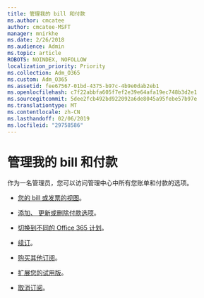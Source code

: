 ```yaml
---
title: 管理我的 bill 和付款
ms.author: cmcatee
author: cmcatee-MSFT
manager: mnirkhe
ms.date: 2/26/2018
ms.audience: Admin
ms.topic: article
ROBOTS: NOINDEX, NOFOLLOW
localization_priority: Priority
ms.collection: Adm_O365
ms.custom: Adm_O365
ms.assetid: fee67567-01bd-4375-b97c-4b9e0dab2eb1
ms.openlocfilehash: c7f22abbfa605f7ef2e39e64afa19ec748b3d2e1
ms.sourcegitcommit: 5dee2fcb492bd922092a6de8045a95febe57b97e
ms.translationtype: MT
ms.contentlocale: zh-CN
ms.lasthandoff: 02/06/2019
ms.locfileid: "29758586"
---
```

# <a name="manage-my-bill-and-payments"></a>管理我的 bill 和付款

作为一名管理员，您可以访问管理中心中所有您账单和付款的选项。
  
- [您的 bill 或发票的视图](https://support.office.com/article/View-your-bill-or-invoice-for-Office-365-for-business-2ae3ea58-4fce-4592-91d6-46e9ae3ec218.aspx)。
    
- [添加、 更新或删除付款选项](https://support.office.com/article/Add-update-or-remove-a-credit-card-or-bank-account-in-Office-365-for-business-30ba9c83-50d8-4020-90ed-830a5b8c8724.aspx)。
    
- [切换到不同的 Office 365 计划](https://support.office.com/article/Switch-to-a-different-Office-365-for-business-plan-73318661-8f33-478b-bcc7-fb8d69dbb22a.aspx)。
    
- [续订](https://support.office.com/article/Renew-Office-365-for-business-8d83b530-f4ca-47f6-a666-e5791cbacc7e.aspx)。
    
- [购买其他订阅](https://support.office.com/article/Buy-another-Office-365-for-business-subscription-fab3b86c-3359-4042-8692-5d4dc7550b7c.aspx)。
    
- [扩展您的试用版](https://support.office.com/article/Extend-your-trial-for-Office-365-for-business-75533195-f1f6-4c2c-8ceb-0b5597790d7b.aspx)。
    
- [取消订阅](https://support.office.com/article/Cancel-Office-365-for-business-b1bc0bef-4608-4601-813a-cdd9f746709a.aspx)。
    

